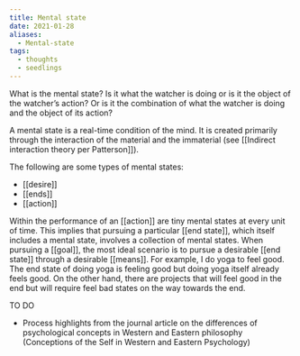 ```yaml
---
title: Mental state
date: 2021-01-28
aliases:
  - Mental-state
tags:
  - thoughts
  - seedlings
---
```

What is the mental state? Is it what the watcher is doing or is it the object of the watcher’s action? Or is it the combination of what the watcher is doing and the object of its action?

A mental state is a real-time condition of the mind. It is created primarily through the interaction of the material and the immaterial (see [[Indirect interaction theory per Patterson]]).

The following are some types of mental states:
- [[desire]]
- [[ends]]
- [[action]]

Within the performance of an [[action]] are tiny mental states at every unit of time. This implies that pursuing a particular [[end state]], which itself includes a mental state, involves a collection of mental states. When pursuing a [[goal]], the most ideal scenario is to pursue a desirable [[end state]] through a desirable [[means]]. For example, I do yoga to feel good. The end state of doing yoga is feeling good but doing yoga itself already feels good. On the other hand, there are projects that will feel good in the end but will require feel bad states on the way towards the end.

TO DO

- Process highlights from the journal article on the differences of psychological concepts in Western and Eastern philosophy (Conceptions of the Self in Western and Eastern Psychology)

